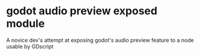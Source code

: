 # godot audio preview exposed module
 A novice dev's attempt at exposing godot's audio preview feature to a node usable by GDscript
